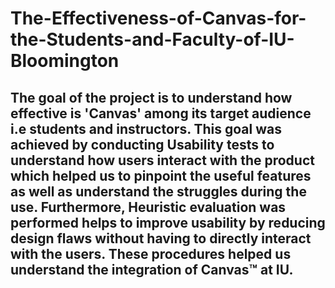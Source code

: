 # The-Effectiveness-of-Canvas-for-the-Students-and-Faculty-of-IU-Bloomington

## The goal of the project is to understand how effective is 'Canvas' among its target audience i.e students and instructors. This goal was achieved by conducting Usability tests to understand how users interact with the product which helped us to pinpoint the useful features as well as understand the struggles during the use. Furthermore, Heuristic evaluation was performed helps to improve usability by reducing design flaws without having to directly interact with the users. These procedures helped us understand the integration of Canvas™ at IU.
